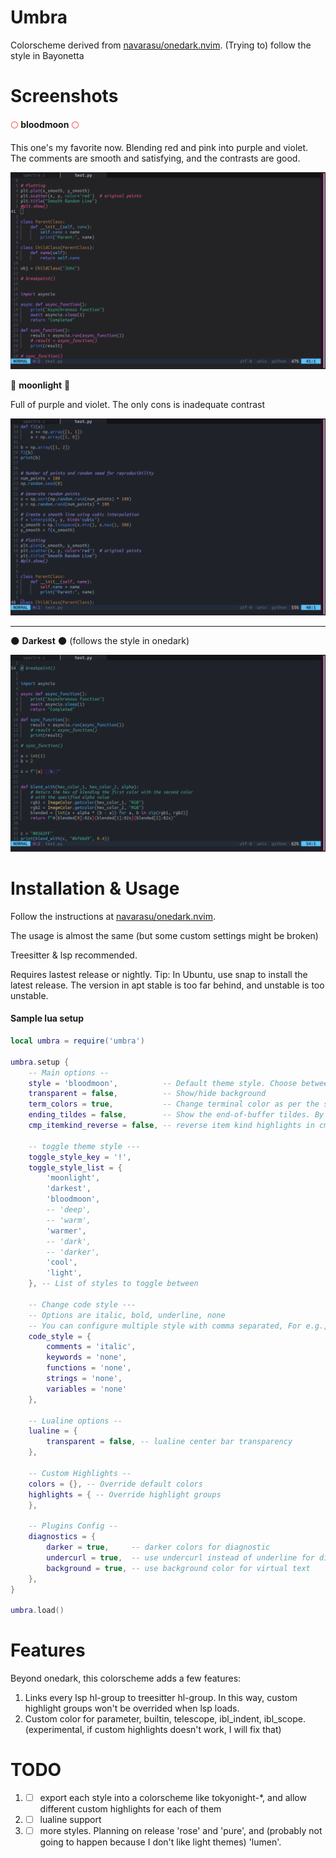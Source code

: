 # Umbra

Colorscheme derived from [navarasu/onedark.nvim](https://github.com/navarasu/onedark.nvim). (Trying to) follow the style in Bayonetta

# Screenshots

<span style="color:red;">🌕</span> **bloodmoon** <span style="color:red;">🌕</span>

This one's my favorite now. Blending red and pink into purple and violet. The comments are smooth and satisfying, and the contrasts are good.

![bloodmoon](screenshots/bloodmoon.png)

🌙 **moonlight** 🌙

Full of purple and violet. The only cons is inadequate contrast

![moonlight](screenshots/moonlight.png)

-----

🌑 **Darkest** 🌑 (follows the style in onedark)

![darkest](screenshots/darkest.png)

# Installation & Usage

Follow the instructions at [navarasu/onedark.nvim](https://github.com/navarasu/onedark.nvim).

The usage is almost the same (but some custom settings might be broken)

Treesitter & lsp recommended. 

Requires lastest release or nightly. Tip: In Ubuntu, use snap to install the latest release. The version in apt stable is too far behind, and unstable is too unstable.

#### Sample lua setup

```lua
local umbra = require('umbra')

umbra.setup {
	-- Main options --
	style = 'bloodmoon',          -- Default theme style. Choose between 'bloodmoon', 'moonlight', 'darkest', 'dark', 'darker', 'cool', 'deep', 'warm', 'warmer' and 'light'
	transparent = false,          -- Show/hide background
	term_colors = true,           -- Change terminal color as per the selected theme style
	ending_tildes = false,        -- Show the end-of-buffer tildes. By default they are hidden
	cmp_itemkind_reverse = false, -- reverse item kind highlights in cmp menu

	-- toggle theme style ---
	toggle_style_key = '!',                                                    -- keybind to toggle theme style. Leave it nil to disable it, or set it to a string, for example "<leader>ts"
	toggle_style_list = {
		'moonlight',
		'darkest',
		'bloodmoon',
		-- 'deep',
		-- 'warm',
		'warmer',
		-- 'dark',
		-- 'darker',
		'cool',
		'light',
	}, -- List of styles to toggle between

	-- Change code style ---
	-- Options are italic, bold, underline, none
	-- You can configure multiple style with comma separated, For e.g., keywords = 'italic,bold'
	code_style = {
		comments = 'italic',
		keywords = 'none',
		functions = 'none',
		strings = 'none',
		variables = 'none'
	},

	-- Lualine options --
	lualine = {
		transparent = false, -- lualine center bar transparency
	},

	-- Custom Highlights --
	colors = {}, -- Override default colors
	highlights = { -- Override highlight groups
	},

	-- Plugins Config --
	diagnostics = {
		darker = true,     -- darker colors for diagnostic
		undercurl = true,  -- use undercurl instead of underline for diagnostics
		background = true, -- use background color for virtual text
	},
}

umbra.load()
```

# Features

Beyond onedark, this colorscheme adds a few features:

1. Links every lsp hl-group to treesitter hl-group. In this way, custom highlight groups won't be overrided when lsp loads.
2. Custom color for parameter, builtin, telescope, ibl_indent, ibl_scope. (experimental, if custom highlights doesn't work, I will fix that)

# TODO

1. - [ ] export each style into a colorscheme like tokyonight-*, and allow different custom highlights for each of them
2. - [ ] lualine support
3. - [ ] more styles. Planning on release 'rose' and 'pure', and (probably not going to happen because I don't like light themes) 'lumen'.
